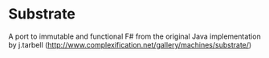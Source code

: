 # Substrate
A port to immutable and functional F# from the original Java implementation by j.tarbell (http://www.complexification.net/gallery/machines/substrate/)

